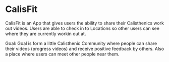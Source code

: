 # CalisFit
CalisFit is an App that gives users the ability to share their Calisthenics work out videos. Users are able to check in to Locations so other users can see where they are currently workin out at. 

Goal: Goal is form a little Calisthenic Community where people can share their videos (progress videos) and receive positive feedback by others. Also a place where users  can meet other people near them. 
